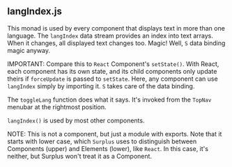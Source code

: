 ## langIndex.js
This monad is used by every component that displays text in more than one
language. The `langIndex` data stream provides an index into text
arrays. When it changes, all displayed text changes too. Magic! Well,
`S` data binding magic anyway.

IMPORTANT: Compare this to `React` Component's `setState()`. With React,
each component has its own state, and its child components only update
theirs if `forceUpdate` is passed to `setState`. Here, any component
can use `langIndex` simply by importing it. `S` takes care of the data
binding.

The `toggleLang` function does what it says. It's invoked from the
`TopNav` menubar at the rightmost position.

`langIndex()` is used by most other components.

NOTE: This is not a component, but just a module with exports. Note
that it starts with lower case, which `Surplus` uses to distinguish
between Components (upper) and Elements (lower), like `React`. In this
case, it's neither, but Surplus won't treat it as a Component.

